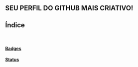 ## SEU PERFIL DO GITHUB MAIS CRIATIVO!


## Índice

<br>

#### [Badges](./badge.md)

#### [Status](./status.md)
